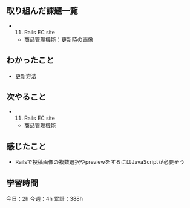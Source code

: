 ## 取り組んだ課題一覧

- 11. Rails EC site
  - 商品管理機能：更新時の画像

## わかったこと

- 更新方法

## 次やること

- 11. Rails EC site
  - 商品管理機能

## 感じたこと

- Railsで投稿画像の複数選択やpreviewをするにはJavaScriptが必要そう

## 学習時間

今日：2h
今週：4h
累計：388h
